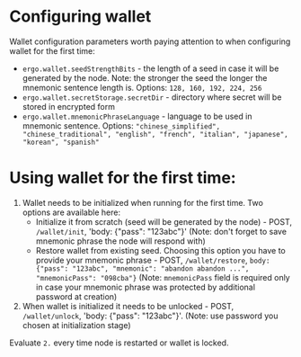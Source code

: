 # Configuring wallet

Wallet configuration parameters worth paying attention to when configuring wallet for the first time:
* `ergo.wallet.seedStrengthBits` - the length of a seed in case it will be generated by the node. Note: the stronger the seed the longer the mnemonic sentence length is. Options: `128, 160, 192, 224, 256`
* `ergo.wallet.secretStorage.secretDir` - directory where secret will be stored in encrypted form
* `ergo.wallet.mnemonicPhraseLanguage` - language to be used in mnemonic sentence. Options: `"chinese_simplified", "chinese_traditional", "english", "french", "italian", "japanese", "korean", "spanish"`

# Using wallet for the first time:
1. Wallet needs to be initialized when running for the first time. Two options are available here: 
    * Initialize it from scratch (seed will be generated by the node) - POST, `/wallet/init`, 'body: {"pass": "123abc"}' (Note: don't forget to save mnemonic phrase the node will respond with)
    * Restore wallet from existing seed. Choosing this option you have to provide your mnemonic phrase - POST, `/wallet/restore`, `body: {"pass": "123abc", "mnemonic": "abandon abandon ...", "mnemonicPass": "098cba"}` (Note: `mnemonicPass` field is required only in case your mnemonic phrase was protected by additional password at creation)
2. When wallet is initialized it needs to be unlocked - POST, `/wallet/unlock`, 'body: {"pass": "123abc"}'. (Note: use password you chosen at initialization stage)

Evaluate `2.` every time node is restarted or wallet is locked.